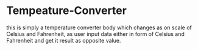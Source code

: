 # Tempeature-Converter
this is simply a temperature converter body which changes as on scale of Celsius and Fahrenheit, as user input data either in form of Celsius and Fahrenheit and get it result as opposite value. 
